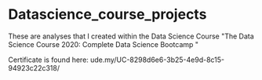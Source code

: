 # Datascience_course_projects

These are analyses that I created within the Data Science Course "The Data Science Course 2020: Complete Data Science Bootcamp "

Certificate is found here: ude.my/UC-8298d6e6-3b25-4e9d-8c15-94923c22c318/
